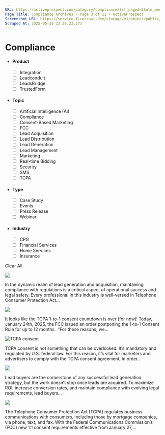 ```yaml
---
URL: https://activeprospect.com/category/compliance/?sf_paged=3&utm_medium=Email&utm_source=Website&utm_campaign=AP-Email-InsideCBM-September
Page Title: Compliance Archives - Page 3 of 11 - ActiveProspect
Screenshot URL: https://service.firecrawl.dev/storage/v1/object/public/media/screenshot-1d6f4c25-da07-4d5d-8349-b04610926587.png
Scraped At: 2025-05-30 23:36:33.371
---
```

# Compliance



- #### Product


  - [ ] Integration
  - [ ] Leadconduit
  - [ ] LeadsBridge
  - [ ] TrustedForm
- #### Topic


  - [ ] Artificial Intelligence (Ai)
  - [ ] Compliance
  - [ ] Consent-Based Marketing
  - [ ] FCC
  - [ ] Lead Acquisition
  - [ ] Lead Distribution
  - [ ] Lead Generation
  - [ ] Lead Management
  - [ ] Marketing
  - [ ] Real-time Bidding
  - [ ] Security
  - [ ] SMS
  - [ ] TCPA
- #### Type


  - [ ] Case Study
  - [ ] Events
  - [ ] Press Release
  - [ ] Webinar
- #### Industry


  - [ ] CPG
  - [ ] Financial Services
  - [ ] Home Services
  - [ ] Insurance

Clear All

![](https://activeprospect.com/wp-content/uploads/2024/06/Telemarketing_Sales_feat-800x600.png)



In the dynamic realm of lead generation and acquisition, maintaining compliance with regulations is a critical aspect of operational success and legal safety. Every professional in this industry is well-versed in Telephone Consumer Protection Act…


![](https://activeprospect.com/wp-content/uploads/2025/01/fcc_update_jan24_2025_PREVIEW-800x600.png)



It looks like the TCPA 1-to-1 consent countdown is over (for now)! Today, January 24th, 2025, the FCC issued an order postponing the 1-to-1 Consent Rule for up to 12 months.  “For these reasons, we…


![TCPA consent](https://activeprospect.com/wp-content/uploads/2023/04/Consent_Based_feat-800x600.png)



TCPA consent is not something that can be overlooked. It’s mandatory and regulated by U.S. federal law. For this reason, it’s vital for marketers and advertisers to comply with the TCPA consent agreement, in order…


![](https://activeprospect.com/wp-content/uploads/2025/01/Verify_Leads_feat-800x600.png)



Lead buyers are the cornerstone of any successful lead generation strategy, but the work doesn’t stop once leads are acquired. To maximize ROI, increase conversion rates, and maintain compliance with evolving legal requirements, lead buyers…


![](https://activeprospect.com/wp-content/uploads/2024/12/Mortgage_TCPA_feat-800x600.png)



The Telephone Consumer Protection Act (TCPA) regulates business communications with consumers, including those by mortgage companies, via phone, text, and fax. With the Federal Communications Commission’s (FCC) new 1:1 consent requirements effective from January 27,…




